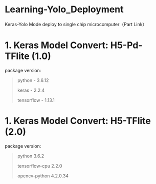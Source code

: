 # Learning-Yolo_Deployment
Keras-Yolo Mode deploy to single chip microcomputer（Part Link）


# 1. Keras Model Convert: H5-Pd-TFlite (1.0)

  package version:
  > python - 3.6.12
  > 
  > keras - 2.2.4
  > 
  > tensorflow - 1.13.1

# 1. Keras Model Convert: H5-TFlite (2.0)

  package version:
  > python 3.6.2
  > 
  > tensorflow-cpu 2.2.0
  > 
  > opencv-python 4.2.0.34

